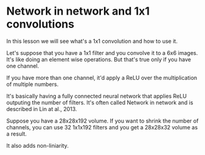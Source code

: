 # Network in network and 1x1 convolutions

In this lesson we will see what's a 1x1 convolution and how to use it.

Let's suppose that you have a 1x1 filter and you convolve it to a 6x6 images. It's like doing an element wise operations. But that's true only if you have one channel.

If you have more than one channel, it'd apply a ReLU over the multiplication of multiple numbers.

It's basically having a fully connected neural network that applies ReLU outputing the number of filters. It's often called Network in network and is described in Lin at al., 2013.

Suppose you have a 28x28x192 volume. If you want to shrink the number of channels, you can use 32 1x1x192 filters and you get a 28x28x32 volume as a result.

It also adds non-liniarity.
